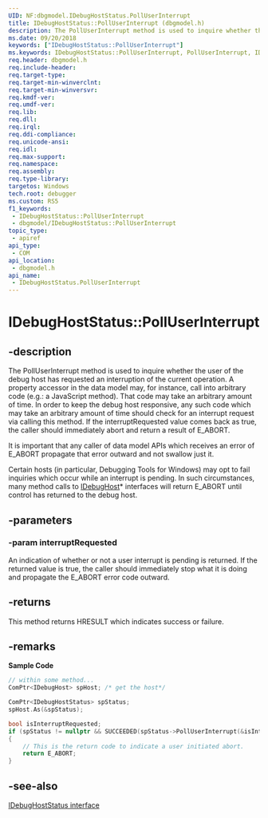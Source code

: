 ```yaml
---
UID: NF:dbgmodel.IDebugHostStatus.PollUserInterrupt
title: IDebugHostStatus::PollUserInterrupt (dbgmodel.h)
description: The PollUserInterrupt method is used to inquire whether the user of the debug host has requested an interruption of the current operation.
ms.date: 09/20/2018
keywords: ["IDebugHostStatus::PollUserInterrupt"]
ms.keywords: IDebugHostStatus::PollUserInterrupt, PollUserInterrupt, IDebugHostStatus.PollUserInterrupt, IDebugHostStatus::PollUserInterrupt, IDebugHostStatus.PollUserInterrupt
req.header: dbgmodel.h
req.include-header: 
req.target-type: 
req.target-min-winverclnt: 
req.target-min-winversvr: 
req.kmdf-ver: 
req.umdf-ver: 
req.lib: 
req.dll: 
req.irql: 
req.ddi-compliance: 
req.unicode-ansi: 
req.idl: 
req.max-support: 
req.namespace: 
req.assembly: 
req.type-library: 
targetos: Windows
tech.root: debugger
ms.custom: RS5
f1_keywords:
 - IDebugHostStatus::PollUserInterrupt
 - dbgmodel/IDebugHostStatus::PollUserInterrupt
topic_type:
 - apiref
api_type:
 - COM
api_location:
 - dbgmodel.h
api_name:
 - IDebugHostStatus.PollUserInterrupt
---
```


# IDebugHostStatus::PollUserInterrupt


## -description

The PollUserInterrupt method is used to inquire whether the user of the debug host has requested an interruption of the current operation. A property accessor in the data model may, for instance, call into arbitrary code (e.g.: a JavaScript method). That code may take an arbitrary amount of time. In order to keep the debug host responsive, any such code which may take an arbitrary amount of time should check for an interrupt request via calling this method. If the interruptRequested value comes back as true, the caller should immediately abort and return a result of E_ABORT. 

It is important that any caller of data model APIs which receives an error of E_ABORT propagate that error outward and not swallow just it. 

Certain hosts (in particular, Debugging Tools for Windows) may opt to fail inquiries which occur while an interrupt is pending. In such circumstances, many method calls to [IDebugHost](nn-dbgmodel-idebughost.md)* interfaces will return E_ABORT until control has returned to the debug host.

## -parameters

### -param interruptRequested

An indication of whether or not a user interrupt is pending is returned. If the returned value is true, the caller should immediately stop what it is doing and propagate the E_ABORT error code outward.

## -returns

This method returns HRESULT which indicates success or failure.

## -remarks

**Sample Code**

```cpp
// within some method...
ComPtr<IDebugHost> spHost; /* get the host*/

ComPtr<IDebugHostStatus> spStatus;
spHost.As(&spStatus);

bool isInterruptRequested;
if (spStatus != nullptr && SUCCEEDED(spStatus->PollUserInterrupt(&isInterruptRequested)) && isInterruptRequested)
{
    // This is the return code to indicate a user initiated abort.
    return E_ABORT;
}
```

## -see-also

[IDebugHostStatus interface](nn-dbgmodel-idebughoststatus.md)

